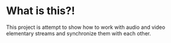 What is this?!
==============

This project is attempt to show how to work with audio and video elementary streams and synchronize them with each other.
